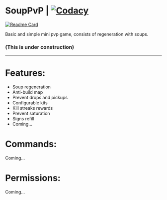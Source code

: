 # SoupPvP | [![Codacy](https://github.com/Lably-Team/SoupLab/actions/workflows/codacy-analysis.yml/badge.svg)](https://github.com/Lably-Team/SoupLab/actions/workflows/codacy-analysis.yml)

[![Readme Card](https://github-readme-stats.vercel.app/api/pin/?username=Lably-Team&repo=SoupLab&theme=tokyonight)](https://github.com/Lably-Team/SoupLab)

Basic and simple mini pvp game, consists of regeneration with soups.

### (This is under construction)

---

# Features:

* Soup regeneration
* Anti-build map
* Prevent drops and pickups
* Configurable kits
* Kill streaks rewards
* Prevent saturation
* Signs refill
* Coming...

# Commands:
Coming...

# Permissions:
Coming...
